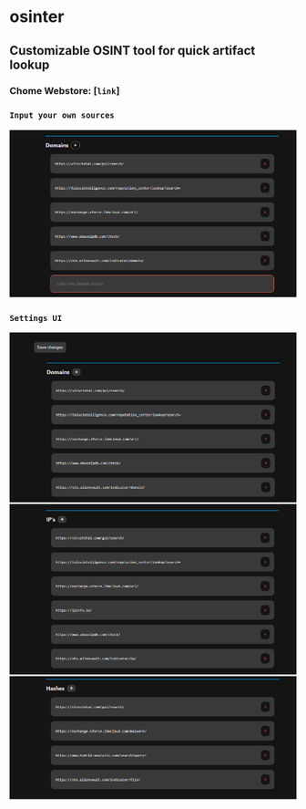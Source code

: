 # **osinter**

## Customizable OSINT tool for quick artifact lookup

### Chome Webstore: [`link`]

### `Input your own sources`
![customize](img/customize.png)

### `Settings UI`
![domains](img/domains.png)
![ips](img/ips.png)
![hashes](img/hashes.png)